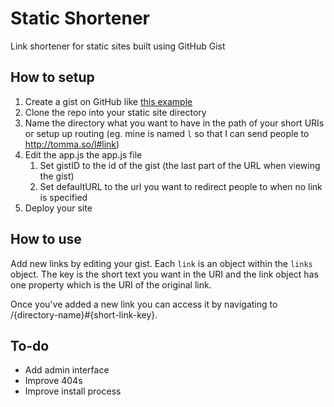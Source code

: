 # Static Shortener
Link shortener for static sites built using GitHub Gist

## How to setup
1. Create a gist on GitHub like [this example](https://gist.github.com/tommarmstrong/99eaaed67a9aee61c0fb)
1. Clone the repo into your static site directory
1. Name the directory what you want to have in the path of your short URIs or setup up routing (eg. mine is named ```l``` so that I can send people to http://tomma.so/l#link)
1. Edit the app.js the app.js file
    1. Set gistID to the id of the gist (the last part of the URL when viewing the gist)
    1. Set defaultURL to the url you want to redirect people to when no link is specified
1. Deploy your site

## How to use
Add new links by editing your gist.  Each ```link``` is an object within the ```links``` object.  The key is the short text you want in the URI and the link object has one property which is the URI of the original link.  

Once you've added a new link you can access it by navigating to /{directory-name}#{short-link-key}.

## To-do
* Add admin interface
* Improve 404s
* Improve install process
